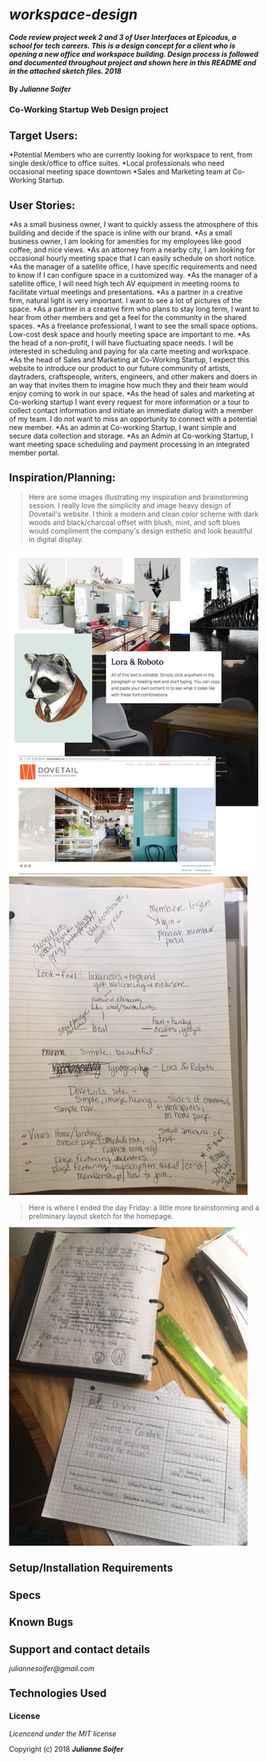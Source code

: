 # _workspace-design_

#### _Code review project week 2 and 3 of User Interfaces at Epicodus, a school for tech careers. This is a design concept for a client who is opening a new office and workspace building. Design process is followed and documented throughout project and shown here in this README and in the attached sketch files.  2018_

#### By _Julianne Soifer_

### Co-Working Startup Web Design project

## Target Users:
*Potential Members who are currently looking for workspace to rent, from single desk/office to office suites.
*Local professionals who need occasional meeting space downtown
*Sales and Marketing team at Co-Working Startup.

## User Stories:
*As a small business owner, I want to quickly assess the atmosphere of this building and decide if the space is inline with our brand.
*As a small business owner, I am looking for amenities for my employees like good coffee, and nice views.
*As an attorney from a nearby city, I am looking for occasional hourly meeting space that I can easily schedule on short notice.
*As the manager of a satellite office, I have specific requirements and need to know if I can configure space in a customized way.
*As the manager of a satellite office, I will need high tech AV equipment in meeting rooms to facilitate virtual meetings and presentations.
*As a partner in a creative firm, natural light is very important. I want to see a lot of pictures of the space.
*As a partner in a creative firm who plans to stay long term, I want to hear from other members and get a feel for the community in the shared spaces.
*As a freelance professional, I want to see the small space options. Low-cost desk space and hourly meeting space are important to me.
*As the head of a non-profit, I will have fluctuating space needs. I will be interested in scheduling and paying for ala carte meeting and workspace.
*As the head of Sales and Marketing at Co-Working Startup, I expect this website to introduce our product to our future community of artists, daytraders, craftspeople, writers, engineers, and other makers and doers in an way that invites them to imagine how much they and their team would enjoy coming to work in our space.
*As the head of sales and marketing at Co-working startup I want every request for more information or a tour to collect contact information and initiate an immediate dialog with a member of my team. I do not want to miss an opportunity to connect with a potential new member.
*As an admin at Co-working Startup, I want simple and secure data collection and storage.
*As an Admin at Co-working Startup, I want meeting space scheduling and payment processing in an integrated member portal.


## Inspiration/Planning:
>Here are some images illustrating my inspiration and brainstorming session.  I really love the simplicity and image heavy design of Dovetail's website. I think a modern and clean color scheme with dark woods and black/charcoal offset with blush, mint, and soft blues would compliment the company's design esthetic and look beautiful in digital display.

![Inspiration Collage](img/inspiration-collage.png)
![Brainstorm](img/brainstorm.JPG)

>Here is where I ended the day Friday: a little more brainstorming and a preliminary layout sketch for the homepage.

![design desk](img/5oclockFriday.JPG)


## Setup/Installation Requirements




## Specs


## Known Bugs


## Support and contact details

_juliannesoifer@gmail.com_

## Technologies Used


### License

*Licencend under the MIT license*

Copyright (c) 2018 **_Julianne Soifer_**
